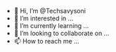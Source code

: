 - 👋 Hi, I’m @Techsavysoni
- 👀 I’m interested in ...
- 🌱 I’m currently learning ...
- 💞️ I’m looking to collaborate on ...
- 📫 How to reach me ...

<!---
Techsavysoni/Techsavysoni is a ✨ special ✨ repository because its `README.md` (this file) appears on your GitHub profile.
You can click the Preview link to take a look at your changes.
--->
